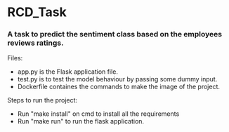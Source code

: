 # RCD_Task

### A task to predict the sentiment class based on the employees reviews ratings.

Files:
- app.py is the Flask application file.
- test.py is to test the model behaviour by passing some dummy input.
- Dockerfile containes the commands to make the image of the project.


Steps to run the project:
- Run "make install" on cmd to install all the requirements
- Run "make run" to run the flask application.
